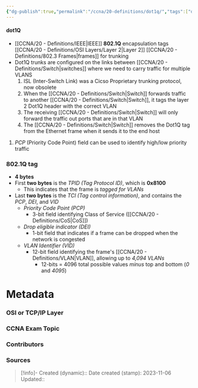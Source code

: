 ```yaml
---
{"dg-publish":true,"permalink":"/ccna/20-definitions/dot1q/","tags":["defs_ccna"]}
---
```


#### dot1Q
- [[CCNA/20 - Definitions/IEEE\|IEEE]] **802.1Q** encapsulation tags [[CCNA/20 - Definitions/OSI Layers/Layer 2\|Layer 2]] [[CCNA/20 - Definitions/802.3 Frames\|frames]] for trunking
- Dot1Q trunks are configured on the links between [[CCNA/20 - Definitions/Switch\|switches]] where we need to carry traffic for multiple VLANS
	1.  ISL (Inter-Switch Link) was a Cicso Proprietary trunking protocol, now obsolete
	2.  When the [[CCNA/20 - Definitions/Switch\|Switch]] forwards traffic to another [[CCNA/20 - Definitions/Switch\|Switch]], it tags the layer 2 Dot1Q header with the correct VLAN
	3.  The receiving [[CCNA/20 - Definitions/Switch\|Switch]] will only forward the traffic out ports that are in that VLAN
	4.  The [[CCNA/20 - Definitions/Switch\|Switch]] removes the Dot1Q tag from the Ethernet frame when it sends it to the end host
1. *PCP* (Priority Code Point) field can be used to identify high/low priority traffic

### 802.1Q tag
- **4 bytes**
- First **two bytes** is the *TPID (Tag Protocol ID)*, which is **0x8100**
	- This indicates that the frame is *tagged for VLANs*
- Last **two bytes** is the *TCI (Tag control information)*, and contains the *PCP*, *DEI*, and *VID*
	- *Priority Code Point (PCP)*
		- 3-bit field identifying Class of Service ([[CCNA/20 - Definitions/CoS\|CoS]])
	- *Drop eligible indicator (DEI)*
		- 1-bit field that indicates if a frame can be dropped when the network is congested
	- *VLAN Identifier (VID)*
		- 12-bit field identifying the frame's [[CCNA/20 - Definitions/VLAN\|VLAN]], allowing up to *4,094 VLANs*
			- 12-bits = 4096 total possible values *minus* top and bottom (*0* and *4095*)

# Metadata
### OSI or TCP/IP Layer

### CCNA Exam Topic

### Contributors

### Sources



> [!info]- Created (dynamic):: 
> Date created (stamp): 2023-11-06
> Updated:: 


